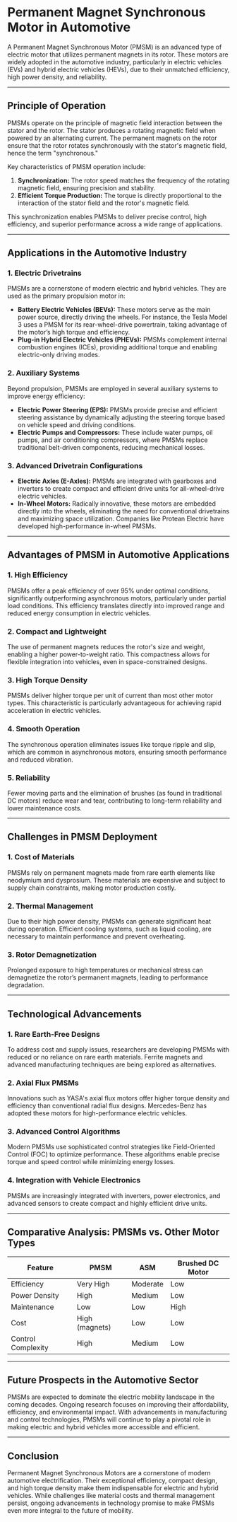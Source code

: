 # Permanent Magnet Synchronous Motor in Automotive

A Permanent Magnet Synchronous Motor (PMSM) is an advanced type of electric motor that utilizes permanent magnets in its rotor. These motors are widely adopted in the automotive industry, particularly in electric vehicles (EVs) and hybrid electric vehicles (HEVs), due to their unmatched efficiency, high power density, and reliability.

---

## **Principle of Operation**

PMSMs operate on the principle of magnetic field interaction between the stator and the rotor. The stator produces a rotating magnetic field when powered by an alternating current. The permanent magnets on the rotor ensure that the rotor rotates synchronously with the stator's magnetic field, hence the term "synchronous."

Key characteristics of PMSM operation include:

1. **Synchronization:** The rotor speed matches the frequency of the rotating magnetic field, ensuring precision and stability.
2. **Efficient Torque Production:** The torque is directly proportional to the interaction of the stator field and the rotor's magnetic field.

This synchronization enables PMSMs to deliver precise control, high efficiency, and superior performance across a wide range of applications.

---

## **Applications in the Automotive Industry**

### **1. Electric Drivetrains**
PMSMs are a cornerstone of modern electric and hybrid vehicles. They are used as the primary propulsion motor in:
- **Battery Electric Vehicles (BEVs):** These motors serve as the main power source, directly driving the wheels. For instance, the Tesla Model 3 uses a PMSM for its rear-wheel-drive powertrain, taking advantage of the motor’s high torque and efficiency.
- **Plug-in Hybrid Electric Vehicles (PHEVs):** PMSMs complement internal combustion engines (ICEs), providing additional torque and enabling electric-only driving modes.

### **2. Auxiliary Systems**
Beyond propulsion, PMSMs are employed in several auxiliary systems to improve energy efficiency:
- **Electric Power Steering (EPS):** PMSMs provide precise and efficient steering assistance by dynamically adjusting the steering torque based on vehicle speed and driving conditions.
- **Electric Pumps and Compressors:** These include water pumps, oil pumps, and air conditioning compressors, where PMSMs replace traditional belt-driven components, reducing mechanical losses.

### **3. Advanced Drivetrain Configurations**
- **Electric Axles (E-Axles):** PMSMs are integrated with gearboxes and inverters to create compact and efficient drive units for all-wheel-drive electric vehicles.
- **In-Wheel Motors:** Radically innovative, these motors are embedded directly into the wheels, eliminating the need for conventional drivetrains and maximizing space utilization. Companies like Protean Electric have developed high-performance in-wheel PMSMs.

---

## **Advantages of PMSM in Automotive Applications**

### **1. High Efficiency**
PMSMs offer a peak efficiency of over 95% under optimal conditions, significantly outperforming asynchronous motors, particularly under partial load conditions. This efficiency translates directly into improved range and reduced energy consumption in electric vehicles.

### **2. Compact and Lightweight**
The use of permanent magnets reduces the rotor's size and weight, enabling a higher power-to-weight ratio. This compactness allows for flexible integration into vehicles, even in space-constrained designs.

### **3. High Torque Density**
PMSMs deliver higher torque per unit of current than most other motor types. This characteristic is particularly advantageous for achieving rapid acceleration in electric vehicles.

### **4. Smooth Operation**
The synchronous operation eliminates issues like torque ripple and slip, which are common in asynchronous motors, ensuring smooth performance and reduced vibration.

### **5. Reliability**
Fewer moving parts and the elimination of brushes (as found in traditional DC motors) reduce wear and tear, contributing to long-term reliability and lower maintenance costs.

---

## **Challenges in PMSM Deployment**

### **1. Cost of Materials**
PMSMs rely on permanent magnets made from rare earth elements like neodymium and dysprosium. These materials are expensive and subject to supply chain constraints, making motor production costly.

### **2. Thermal Management**
Due to their high power density, PMSMs can generate significant heat during operation. Efficient cooling systems, such as liquid cooling, are necessary to maintain performance and prevent overheating.

### **3. Rotor Demagnetization**
Prolonged exposure to high temperatures or mechanical stress can demagnetize the rotor’s permanent magnets, leading to performance degradation.

---

## **Technological Advancements**

### **1. Rare Earth-Free Designs**
To address cost and supply issues, researchers are developing PMSMs with reduced or no reliance on rare earth materials. Ferrite magnets and advanced manufacturing techniques are being explored as alternatives.

### **2. Axial Flux PMSMs**
Innovations such as YASA's axial flux motors offer higher torque density and efficiency than conventional radial flux designs. Mercedes-Benz has adopted these motors for high-performance electric vehicles.

### **3. Advanced Control Algorithms**
Modern PMSMs use sophisticated control strategies like Field-Oriented Control (FOC) to optimize performance. These algorithms enable precise torque and speed control while minimizing energy losses.

### **4. Integration with Vehicle Electronics**
PMSMs are increasingly integrated with inverters, power electronics, and advanced sensors to create compact and highly efficient drive units.

---

## **Comparative Analysis: PMSMs vs. Other Motor Types**

| **Feature**         | **PMSM**                     | **ASM**     | **Brushed DC Motor**        |
|---------------------|-----------------------------|----------------------------------|-----------------------------|
| Efficiency          | Very High                  | Moderate                        | Low                        |
| Power Density       | High                       | Medium                          | Low                        |
| Maintenance         | Low                        | Low                             | High                       |
| Cost                | High (magnets)             | Low                             | Low                        |
| Control Complexity  | High                       | Medium                          | Low                        |

---

## **Future Prospects in the Automotive Sector**

PMSMs are expected to dominate the electric mobility landscape in the coming decades. Ongoing research focuses on improving their affordability, efficiency, and environmental impact. With advancements in manufacturing and control technologies, PMSMs will continue to play a pivotal role in making electric and hybrid vehicles more accessible and efficient.

---

## **Conclusion**
Permanent Magnet Synchronous Motors are a cornerstone of modern automotive electrification. Their exceptional efficiency, compact design, and high torque density make them indispensable for electric and hybrid vehicles. While challenges like material costs and thermal management persist, ongoing advancements in technology promise to make PMSMs even more integral to the future of mobility.